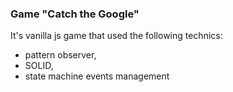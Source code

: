 ### Game "Catch the Google"
It's vanilla js game that used the following technics:
- pattern observer,
- SOLID,
- state machine events management
